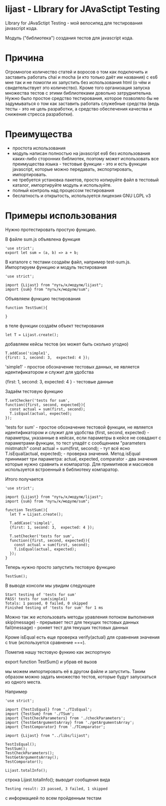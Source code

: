 # lijast - LIbrary for JAvaSctipt Testing
LIbrary for JAvaSctipt Testing - мой велосипед для тестирования javascript кода.

Модуль ("библиотека") создания тестов для javascript кода.

# Причина

Огромногое количество статей и воросов о том как подключить и заставить работать chai и mocha (и кто только даёт им названия) с es6 мне так и не помогли их запустить без использования html (о чём и свидетельствует это количество). Кроме того организация запуска множества тестов с этими библиотеками довольно затруднительна. Нужно было простое средство тестирования, которое позволяло бы не задумываться о том как заставить работать служебные средства (ведь тесты - это не цель разработки, а средство обеспечения качества и снижения стресса разработки).

# Преимущества

- простота использования
- модуль написан полностью на javascript es6 без использования каких-либо сторонних библиотек, поэтому может использовать все преимущества языка - тестовые функции - это и есть функции javascript, которые можно передавать, экспортировать, импортировать.
- не требуется установка пакетов, просто копируйте файл в тестовый каталог, импортируйте модуль и используйте.
- полный контроль над процессом тестирования
- беслатность и открытость, используется лицензия GNU LGPL v3

# Примеры использования

Нужно протестировать простую функцию.

В файле sum.js объявлена функция
```
'use strict';
export let sum = (a, b) => a + b;
```
В каталоге с тестами создаём файл, например test-sum.js. Импортируем функцию и модуль тестирования
```
'use strict';

import {Lijast} from "путь/к/модулю/lijast";
import {sum} from "путь/к/модулю/sum";
```
Объявляем функцию тестирования
```
function TestSum(){

}
```
в теле функции создаём объект тестирования
```
let T = Lijast.create();
```
добавляем кейсы тестов (их может быть сколько угодно)
```
T.addCase('simple1',
{first: 1, second: 3,  expected: 4 });
```
'simple1' - простое обозначение тестовых данных, не является идентификатором и служит для удобства

{first: 1, second: 3, expected: 4 } - тестовые данные

Задаём тестовую функцию
```
T.setChecker('tests for sum',
function({first, second, expected}){
  const actual = sum(first, second);
  T.isEqual(actual, expected);
});
```
'tests for sum' - простое обозначение тестовой функции, не является идентификатором и служит для удобства
{first, second, expected} - параметры, указанные в кейсах, если параметры в кейсе не совадают с параметрами функции, то тест упадёт с сообщением "parameters mistmatch"
const actual = sum(first, second); - тут всё ясно
T.isEqual(actual, expected); - проверка значений. Метод isEqual принимает три параметра: actual, expected, comparator - два значения которые нужно сравнить и компаратор. Для примитивов и массивов используется встроенный в библиотеку компаратор.

Итого получается
```
'use strict';

import {Lijast} from "путь/к/модулю/lijast";
import {sum} from "путь/к/модулю/sum";

function TestSum(){
  let T = Lijast.create();

  T.addCase('simple1',
  {first: 1, second: 3,  expected: 4 });

  T.setChecker('tests for sum',
  function({first, second, expected}){
    const actual = sum(first, second);
    T.isEqual(actual, expected);
  });
}
```
Теперь нужно просто запустить тестовую функцию
```
TestSum();
```
В выводе консоли мы увидим следующее
```
Start testing of 'tests for sum'
PASS! tests for sum(simple1)
Totals: 1 passed, 0 failed, 0 skipped
Finished testing of 'tests for sum' for 1 ms
```
Можно так же использовать методы уравления потоком выполнения
skip(message) - прерывает тест для текущих тестовых данных
fail(message) - роняет тест для текущих тестовых данных

Кроме isEqual есть еще проверка verify(actual) для сравнения значения с true (используется сравнение ===).

Пометив нашу тестовую функию как экспортную

export function TestSum() и убрав её вызов

мы можем импортировать её в другом файле и запустить. Таким образом можно задать множество тестов, которые будут запускаться из одного места.

Например
```
'use strict';

import {TestIsEqual} from './TIsEqual';
import {TestSum} from './TSum';
import {TestCheckParameters} from './checkParameters';
import {TestGetArgumentsArray} from './getArgumentsArray';
import {TestComporator} from './TComparator';

import {Lijast} from "../libs/lijast";

TestIsEqual();
TestSum();
TestCheckParameters();
TestGetArgumentsArray();
TestComporator();

Lijast.totalInfo();
```
строка Lijast.totalInfo(); выводит сообщения вида
```
Testing result: 23 passed, 3 failed, 1 skipped
```
с информацией по всем пройденным тестам

